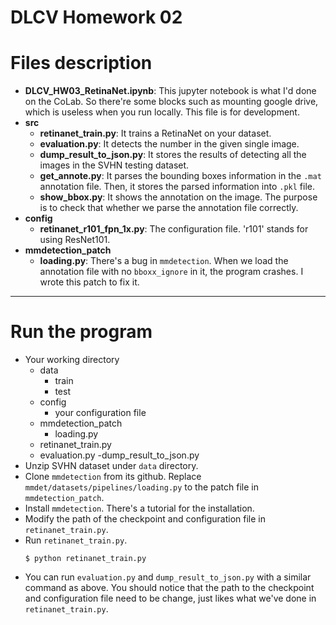 DLCV Homework 02
===

# Files description

- **DLCV_HW03_RetinaNet.ipynb**: This jupyter notebook is what I'd done on the CoLab. So there're some blocks such as mounting google drive, which is useless when you run locally. This file is for development.
- **src**
    - **retinanet_train.py**: It trains a RetinaNet on your dataset.
    - **evaluation.py**: It detects the number in the given single image.
    - **dump_result_to_json.py**: It stores the results of detecting all the images in the SVHN testing dataset.
    - **get_annote.py**: It parses the bounding boxes information in the `.mat` annotation file. Then, it stores the parsed information into `.pkl` file.
    - **show_bbox.py**: It shows the annotation on the image. The purpose is to check that whether we parse the annotation file correctly.
- **config**
    - **retinanet_r101_fpn_1x.py**: The configuration file. 'r101' stands for using ResNet101.
- **mmdetection_patch**
    - **loading.py**: There's a bug in `mmdetection`. When we load the annotation file with no `bboxx_ignore` in it, the program crashes. I wrote this patch to fix it.

----

# Run the program

- Your working directory
    - data
        - train
        - test
	- config
        - your configuration file
    - mmdetection_patch
        - loading.py
	- retinanet_train.py
    - evaluation.py
    -dump_result_to_json.py
- Unzip SVHN dataset under `data` directory.
- Clone `mmdetection` from its github. Replace `mmdet/datasets/pipelines/loading.py` to the patch file in `mmdetection_patch`.
- Install `mmdetection`. There's a tutorial for the installation.
- Modify the path of the checkpoint and configuration file in `retinanet_train.py`.
- Run `retinanet_train.py`.
    ```python=
    $ python retinanet_train.py
    ```
- You can run `evaluation.py` and `dump_result_to_json.py` with a similar command as above. You should notice that the path to the checkpoint and configuration file need to be change, just likes what we've done in `retinanet_train.py`.
